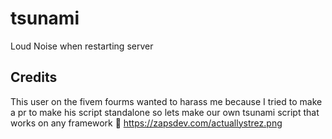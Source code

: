 # tsunami
Loud Noise when restarting server 


## Credits

This user on the fivem fourms wanted to harass me because I tried to make a pr to make his script standalone so lets make our own tsunami script that works on any framework 🦀
https://zapsdev.com/actuallystrez.png 
